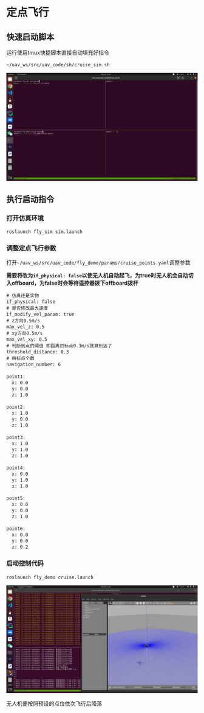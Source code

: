 # 定点飞行

## 快速启动脚本

运行使用tmux快捷脚本直接自动填充好指令

```
~/uav_ws/src/uav_code/sh/cruise_sim.sh
```

![](assets/1.png)

## 执行启动指令

### 打开仿真环境

```
roslaunch fly_sim sim.launch
```

### 调整定点飞行参数

打开`~/uav_ws/src/uav_code/fly_demo/params/cruise_points.yaml`调整参数

**需要将改为`if_physical: false`以使无人机自动起飞，为true时无人机会自动切入offboard，为false时会等待遥控器拨下offboard拨杆**

```
# 仿真还是实物
if_physical: false
# 是否修改最大速度
if_modify_vel_param: true
# z方向0.5m/s
max_vel_z: 0.5
# xy方向0.5m/s
max_vel_xy: 0.5
# 判断到点的阈值 即距离目标点0.3m/s就算到达了
threshold_distance: 0.3
# 目标点个数
navigation_number: 6

point1:
  x: 0.0
  y: 0.0
  z: 1.0

point2:
  x: 1.0
  y: 0.0
  z: 1.0

point3:
  x: 1.0
  y: 1.0
  z: 1.0

point4:
  x: 0.0
  y: 1.0
  z: 1.0

point5:
  x: 0.0
  y: 0.0
  z: 1.0

point6:
  x: 0.0
  y: 0.0
  z: 0.2
```

### 启动控制代码

```
roslaunch fly_demo cruise.launch
```

![](assets/2.png)

无人机便按照预设的点位依次飞行后降落
